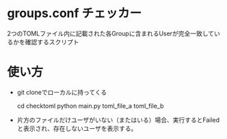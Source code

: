 # groups.conf チェッカー

2つのTOMLファイル内に記載された各Groupに含まれるUserが完全一致しているかを確認するスクリプト

# 使い方

- git cloneでローカルに持ってくる

    cd checktoml
    python main.py toml_file_a toml_file_b

- 片方のファイルだけユーザがいない（またはいる）場合、実行するとFailedと表示され、存在しないユーザを表示する。
